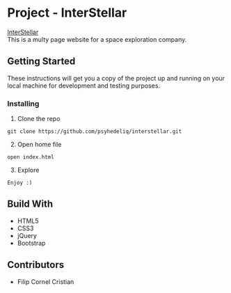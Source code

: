 # Project - InterStellar #
[InterStellar](https://psyhedeliq.github.io/interstellar/)  
This is a multy page website for a space exploration company.

## Getting Started ##
These instructions will get you a copy of the project up and running on your local machine for development and testing purposes.

### Installing ###

  1. Clone the repo  
  
    git clone https://github.com/psyhedeliq/interstellar.git
  
  2. Open home file  
  
    open index.html 
  
  3. Explore  
  
    Enjoy :)

## Build With ##
  * HTML5
  * CSS3
  * jQuery
  * Bootstrap
  
## Contributors ##
  * Filip Cornel Cristian
